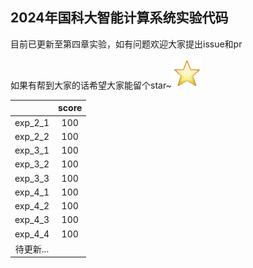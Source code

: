## 2024年国科大智能计算系统实验代码

目前已更新至第四章实验，如有问题欢迎大家提出issue和pr

如果有帮到大家的话希望大家能留个star~![](README/044D36C4.png)

|           | score |
| :-------: | :---: |
|  exp_2_1  |  100  |
|  exp_2_2  |  100  |
|  exp_3_1  |  100  |
|  exp_3_2  |  100  |
|  exp_3_3  |  100  |
|  exp_4_1  |  100  |
|  exp_4_2  |  100  |
|  exp_4_3  |  100  |
|  exp_4_4  |  100  |
| 待更新... |       |

